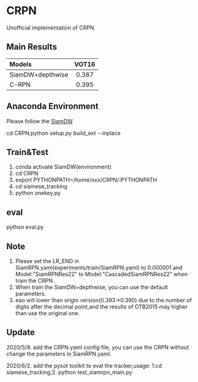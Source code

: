 # CRPN
Unofficial implementation of CRPN
## Main Results
| Models  | VOT16 |
| :------ | :------: | 
| SiamDW+depthwise  | 0.387 | 
| C-RPN     | 0.395 | 

## Anaconda Environment
Please follow the [SiamDW](https://github.com/researchmm/SiamDW)

cd CRPN;python setup.py build_ext --inplace
## Train&Test
1. conda activate SiamDW(environment)
2. cd CRPN
3. export PYTHONPATH=/home/xxx/CRPN/:PYTHONPATH
4. cd siamese_tracking
5. python onekey.py 
## eval
python eval.py
## Note
1. Please set the LR_END in SiamRPN.yaml(experiments/train/SiamRPN.yaml) to 0.000001  and Model:"SiamRPNRes22" to Model:"CascadedSiamRPNRes22" when train the CRPN .
2. When train the SiamDW+depthwise, you can use the default parameters.
3. eao will lower than origin version(0.393->0.390) due to the number of digits after the decimal point,and the results of OTB2015 may higher than use the original one. 
## Update
2020/5/9. add the CRPN.yaml config file, you can use the CRPN without change the parameters in SiamRPN.yaml.

2020/6/2. add the pysot toolkit to eval the tracker,usage: 1.cd siamese_tracking;2. python test_siamrpn_main.py
